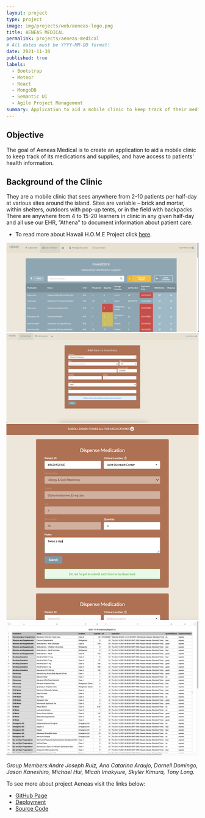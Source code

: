 ```yaml
---
layout: project
type: project
image: img/projects/web/aeneas-logo.png
title: AENEAS MEDICAL 
permalink: projects/aeneas-medical
# All dates must be YYYY-MM-DD format!
date: 2021-11-30
published: true
labels:
  - Bootstrap
  - Meteor
  - React
  - MongoDB
  - Semantic UI
  - Agile Project Management
summary: Application to aid a mobile clinic to keep track of their medical supplies, and medications.
---
```


## Objective

The goal of Aeneas Medical is to create an application to aid a mobile clinic to keep track of its medications
and supplies, and have access to patients' health information.
 
## Background of the Clinic 

They are a mobile clinic that sees anywhere from 2-10 patients per half-day at various sites around the island.
Sites are variable – brick and mortar, within shelters, outdoors with pop-up tents, or in the field with backpacks
There are anywhere from 4 to 15-20 learners in clinic in any given half-day and all use our EHR, ”Athena” to document
information about patient care.
 - To read more about Hawaii H.O.M.E Project click [here](https://sites.google.com/view/hawaiihomeproject/about).

<div class="text-center p-4">
 <img width="700px" class="img-fluid"  src="../img/projects/web/list-inventory.png">
 <img width="700px" class="img-fluid"  src="../img/projects/web/add-item.png">
 <img width="700px" class="img-fluid"  src="../img/projects/web/items-multidispense.png">
 <img width="700px" class="img-fluid"  src="../img/projects/web/csv-report.png">
</div>
 
*Group Members:Andre Joseph Ruiz, Ana Catarina Araujo, Darnell Domingo, Jason Kaneshiro, Michael Hui, Micah Imakyure, Skyler Kimura, Tony Long.*
 
 To see more about project Aeneas visit the links below:
- [GitHub Page](https://runtime-terrorz.github.io/)
- [Deployment](https://runtime-terror.xyz/)
- [Source Code](https://github.com/Runtime-Terrorz/HOME-Project-v2)
 

 
 
